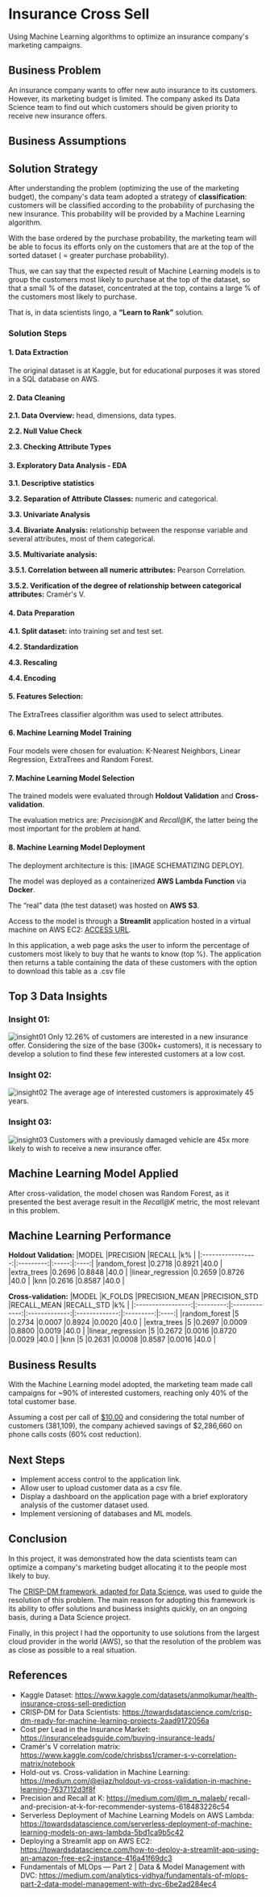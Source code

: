 
# Insurance Cross Sell

Using Machine Learning algorithms to optimize an insurance company's marketing campaigns.


## Business Problem
An insurance company wants to offer new auto insurance to its customers. However, its marketing budget is limited. The company asked its Data Science team to find out which customers should be given priority to receive new insurance offers.

## Business Assumptions
## Solution Strategy
After understanding the problem (optimizing the use of the marketing budget), the company's data team adopted a strategy of **classification**: customers will be classified according to the probability of purchasing the new insurance. This probability will be provided by a Machine Learning algorithm.

With the base ordered by the purchase probability, the marketing team will be able to focus its efforts only on the customers that are at the top of the sorted dataset ( = greater purchase probability).

Thus, we can say that the expected result of Machine Learning models is to group the customers most likely to purchase at the top of the dataset, so that a small % of the dataset, concentrated at the top, contains a large % of the customers most likely to purchase.

That is, in data scientists lingo, a **“Learn to Rank”** solution.
### Solution Steps
#### 1. Data Extraction
The original dataset is at Kaggle, but for educational purposes it was stored in a SQL database on AWS.

#### 2. Data Cleaning
**2.1. Data Overview:** head, dimensions, data types.

**2.2. Null Value Check**

**2.3. Checking Attribute Types**

#### 3. Exploratory Data Analysis - EDA

**3.1. Descriptive statistics**

**3.2. Separation of Attribute Classes:** numeric and categorical.

**3.3. Univariate Analysis**

**3.4. Bivariate Analysis:** relationship between the response variable and several attributes, most of them categorical.

**3.5. Multivariate analysis:**

**3.5.1. Correlation between all numeric attributes:** Pearson Correlation.

**3.5.2. Verification of the degree of relationship between categorical attributes:** Cramér's V.

#### 4. Data Preparation

**4.1. Split dataset:** into training set and test set.

**4.2. Standardization**

**4.3. Rescaling**

**4.4. Encoding**

#### 5. Features Selection: 
The ExtraTrees classifier algorithm was used to select attributes.

#### 6. Machine Learning Model Training
Four models were chosen for evaluation: K-Nearest Neighbors, Linear Regression, ExtraTrees and Random Forest.

#### 7. Machine Learning Model Selection
The trained models were evaluated through **Holdout Validation** and **Cross-validation**. 

The evaluation metrics are: *Precision@K* and *Recall@K*, the latter being the most important for the problem at hand.

#### 8. Machine Learning Model Deployment
The deployment architecture is this: [IMAGE SCHEMATIZING DEPLOY].

The model was deployed as a containerized **AWS Lambda Function** via **Docker**.

The “real” data (the test dataset) was hosted on **AWS S3**.

Access to the model is through a **Streamlit** application hosted in a virtual machine on AWS EC2: [ACCESS URL](http://3.93.153.219:8501/).

In this application, a web page asks the user to inform the percentage of customers most likely to buy that he wants to know (top %).
The application then returns a table containing the data of these customers with the option to download this table as a .csv file
## Top 3 Data Insights
### Insight 01:

![insight01](/health_insurance_cross-sell/reports/figures/insight-01-pct-responses.png)
Only 12.26% of customers are interested in a new insurance offer. Considering the size of the base (300k+ customers), it is necessary to develop a solution to find these few interested customers at a low cost.

### Insight 02:

![insight02](/health_insurance_cross-sell/reports/figures/insight02-avg-age-interested.png) 
The average age of interested customers is approximately 45 years.

### Insight 03: 

![insight03](/health_insurance_cross-sell/reports/figures/insight03-damaged-before.png)
Customers with a previously damaged vehicle are 45x more likely to wish to receive a new insurance offer.
## Machine Learning Model Applied
After cross-validation, the model chosen was Random Forest, as it presented the best average result in the *Recall@K* metric, the most relevant in this problem.

## Machine Learning Performance

**Holdout Validation:**
|MODEL              |PRECISION  |RECALL |k%    |
|:-----------------:|:---------:|:-----:|:----:|
|random_forest      |0.2718     |0.8921 |40.0  |
|extra_trees        |0.2696     |0.8848 |40.0  |
|linear_regression  |0.2659     |0.8726 |40.0  |
|knn                |0.2616     |0.8587 |40.0  |

**Cross-validation:**
|MODEL              |K_FOLDS    |PRECISION_MEAN |PRECISION_STD  |RECALL_MEAN    |RECALL_STD |k%    |
|:-----------------:|:---------:|:-------------:|:-------------:|:-------------:|:---------:|:----:|
|random_forest      |5          |0.2734         |0.0007         |0.8924         |0.0020     |40.0  |
|extra_trees        |5          |0.2697         |0.0009         |0.8800         |0.0019     |40.0  |
|linear_regression  |5          |0.2672         |0.0016         |0.8720         |0.0029     |40.0  |
|knn                |5          |0.2631         |0.0008         |0.8587         |0.0016     |40.0  |

## Business Results
With the Machine Learning model adopted, the marketing team made call campaigns for ~90% of interested customers, reaching only 40% of the total customer base.

Assuming a cost per call of [$10.00](https://insuranceleadsguide.com/buying-insurance-leads/) and considering the total number of customers (381,109), the company achieved savings of $2,286,660 on phone calls costs (60% cost reduction).
## Next Steps
* Implement access control to the application link.
* Allow user to upload customer data as a csv file.
* Display a dashboard on the application page with a brief exploratory analysis of the customer dataset used.
* Implement versioning of databases and ML models.
## Conclusion
In this project, it was demonstrated how the data scientists team can optimize a company's marketing budget allocating it to the people most likely to buy.

The [CRISP-DM framework, adapted for Data Science](https://towardsdatascience.com/crisp-dm-ready-for-machine-learning-projects-2aad9172056a), was used to guide the resolution of this problem. The main reason for adopting this framework is its ability to offer solutions and business insights quickly, on an ongoing basis, during a Data Science project.

Finally, in this project I had the opportunity to use solutions from the largest cloud provider in the world (AWS), so that the resolution of the problem was as close as possible to a real situation.
## References
* Kaggle Dataset: https://www.kaggle.com/datasets/anmolkumar/health-insurance-cross-sell-prediction
* CRISP-DM for Data Scientists: https://towardsdatascience.com/crisp-dm-ready-for-machine-learning-projects-2aad9172056a
* Cost per Lead in the Insurance Market: https://insuranceleadsguide.com/buying-insurance-leads/
* Cramér's V correlation matrix: https://www.kaggle.com/code/chrisbss1/cramer-s-v-correlation-matrix/notebook
* Hold-out vs. Cross-validation in Machine Learning: https://medium.com/@eijaz/holdout-vs-cross-validation-in-machine-learning-7637112d3f8f
* Precision and Recall at K: https://medium.com/@m_n_malaeb/
recall-and-precision-at-k-for-recommender-systems-618483226c54
* Serverless Deployment of Machine Learning Models on AWS Lambda: https://towardsdatascience.com/serverless-deployment-of-machine-learning-models-on-aws-lambda-5bd1ca9b5c42
* Deploying a Streamlit app on AWS EC2: https://towardsdatascience.com/how-to-deploy-a-streamlit-app-using-an-amazon-free-ec2-instance-416a41f69dc3
* Fundamentals of MLOps — Part 2 | Data & Model Management with DVC: https://medium.com/analytics-vidhya/fundamentals-of-mlops-part-2-data-model-management-with-dvc-6be2ad284ec4
